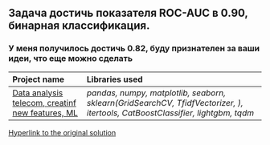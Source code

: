 ## Задача достичь показателя ROC-AUC в 0.90, бинарная классификация. 
### У меня получилось достичь 0.82, буду признателен за ваши идеи, что еще можно сделать

| Project name | Libraries used | 
| :---------------------- |  :---------------------- |
| [Data analysis telecom, creatinf new features, ML](https://github.com/svotyakov/WebScraping_DataPreprocessing/blob/main/telecom_analysis/rus/Telecom_classification.ipynb) | *pandas, numpy, matplotlib, seaborn, sklearn(GridSearchCV, TfidfVectorizer, ), itertools, CatBoostClassifier, lightgbm, tqdm* |

[Hyperlink to the original solution](https://www.youtube.com/watch?v=jOQefsrEvhg&list=PLQJ7ptkRY-xbefSg1XN3FA-SdSRFcCQfn&index=2)
